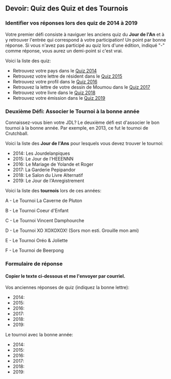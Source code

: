 ## Devoir: Quiz des Quiz et des Tournois

### Identifier vos réponses lors des quiz de 2014 à 2019

Votre premier défi consiste à naviguer les anciens quiz du **Jour de l'An** et à y retrouver l'entrée qui correspond à votre participation! Un point par bonne réponse. Si vous n'avez pas participé au quiz lors d'une édition, indiqué "-" comme réponse, vous aurez un demi-point si c'est vrai.

Voici la liste des quiz:

- Retrouvez votre pays dans le [Quiz 2014](jdl2014_quiz.md)
- Retrouvez votre lettre de résident dans le [Quiz 2015](jdl2015_sw_quiz.md)
- Retrouvez votre profil dans le [Quiz 2016](jdl2016_quiz.md)
- Retrouvez la lettre de votre dessin de Moumou dans le [Quiz 2017](jdl2017_sw_moumou.md)
- Retrouvez votre livre dans le [Quiz 2018](jdl2018_quiz.md)
- Retrouvez votre émission dans le [Quiz 2019](jdl2019_quiz.md)

### Deuxième Défi: Associer le Tournoi à la bonne année

Connaissez-vous bien votre JDL? Le deuxième défi est d'associer le bon tournoi à la bonne année. Par exemple, en 2013, ce fut le tournoi de Crutchball.

Voici la liste des **Jour de l'Ans** pour lesquels vous devez trouver le tournoi:

- 2014: Les Jourdelanpiques
- 2015: Le Jour de l'HEEENNN
- 2016: Le Mariage de Yolande et Roger
- 2017: La Garderie Pepipandor
- 2018: Le Salon du Livre Alternatif
- 2019: Le Jour de l'Anregistrement
  
Voici la liste des **tournois** lors de ces années:

A - Le Tournoi La Caverne de Pluton

B - Le Tournoi Coeur d'Enfant

C - Le Tournoi Vincent Damphourche

D - Le Tournoi XO XOXOXOX! (Sors mon esti. Grouille mon ami)

E - Le Tournoi Oréo & Joliette

F - Le Tournoi de Beerpong

### Formulaire de réponse

#### Copier le texte ci-dessous et me l'envoyer par courriel.

Vos anciennes réponses de quiz (indiquez la bonne lettre):

- 2014:
- 2015:
- 2016:
- 2017:
- 2018:
- 2019:

Le tournoi avec la bonne année:

- 2014:
- 2015:
- 2016:
- 2017:
- 2018:
- 2019:
